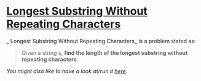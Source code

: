 # [Longest Substring Without Repeating Characters](https://leetcode.com/problems/longest-substring-without-repeating-characters/)

_ Longest Substring Without Repeating Characters_ is a problem stated as:

> Given a string s, **find the length of the longest substring without repeating characters**.

_You might also like to have a look at/run it [here](https://replit.com/@reza-khojasteh/Longest-Substring-Without-Repeating-Characters#index.js)_.
